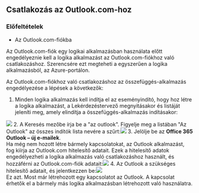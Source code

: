 ## <a name="connect-to-outlookcom"></a>Csatlakozás az Outlook.com-hoz

### <a name="prerequisites"></a>Előfeltételek
- Az Outlook.com-fiókba

Az Outlook.com-fiók egy logikai alkalmazásban használata előtt engedélyeznie kell a logika alkalmazást az Outlook.com-fiókhoz való csatlakozáshoz. Szerencsére ezt megteheti a egyszerűen a logika alkalmazásból, az Azure-portálon. 

Az Outlook.com-fiókhoz való csatlakozáshoz az összefüggés-alkalmazás engedélyezése a lépések a következők:

1. Minden logika alkalmazás kell indítja el az eseményindító, hogy hoz létre a logika alkalmazást, a Lekérdezéstervező megnyitásakor és listáját jeleníti meg, amely elindítja a összefüggés-alkalmazás indításakor:

  ![](./media/connectors-create-api-outlook/office365-outlook-0.png)
2. A Keresés mezőbe írja be a "az outlook". Figyelje meg a listában "Az Outlook" az összes indítók lista nevére a szűrt:![](./media/connectors-create-api-outlook/office365-outlook-0-5.png)
3. Jelölje be az **Office 365 Outlook – új e-mailek**.   
  Ha még nem hozott létre bármely kapcsolatokat, az Outlook alkalmazást, fog kiírja az Outlook.com hitelesítő adatait. Ezek a hitelesítő adatok engedélyezheti a logika alkalmazás való csatlakozáshoz használt, és hozzáférni az Outlook.com-fiók adatait:![](./media/connectors-create-api-outlook/office365-outlook-1.png)
4. Az Outlook a szükséges hitelesítő adatait, és jelentkezzen be:![](./media/connectors-create-api-outlook/office365-outlook-2.png)  
  Ez azt. Most már létrehozott egy kapcsolatot az Outlook. A kapcsolat érhetők el a bármely más logika alkalmazásban létrehozott való használatra.


